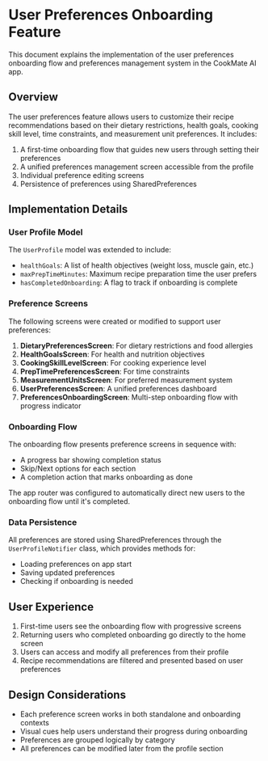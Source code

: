 # User Preferences Onboarding Feature

This document explains the implementation of the user preferences onboarding flow and preferences management system in the CookMate AI app.

## Overview

The user preferences feature allows users to customize their recipe recommendations based on their dietary restrictions, health goals, cooking skill level, time constraints, and measurement unit preferences. It includes:

1. A first-time onboarding flow that guides new users through setting their preferences
2. A unified preferences management screen accessible from the profile
3. Individual preference editing screens
4. Persistence of preferences using SharedPreferences

## Implementation Details

### User Profile Model

The `UserProfile` model was extended to include:

- `healthGoals`: A list of health objectives (weight loss, muscle gain, etc.)
- `maxPrepTimeMinutes`: Maximum recipe preparation time the user prefers
- `hasCompletedOnboarding`: A flag to track if onboarding is complete

### Preference Screens

The following screens were created or modified to support user preferences:

1. **DietaryPreferencesScreen**: For dietary restrictions and food allergies
2. **HealthGoalsScreen**: For health and nutrition objectives
3. **CookingSkillLevelScreen**: For cooking experience level
4. **PrepTimePreferencesScreen**: For time constraints
5. **MeasurementUnitsScreen**: For preferred measurement system
6. **UserPreferencesScreen**: A unified preferences dashboard
7. **PreferencesOnboardingScreen**: Multi-step onboarding flow with progress indicator

### Onboarding Flow

The onboarding flow presents preference screens in sequence with:

- A progress bar showing completion status
- Skip/Next options for each section
- A completion action that marks onboarding as done

The app router was configured to automatically direct new users to the onboarding flow until it's completed.

### Data Persistence

All preferences are stored using SharedPreferences through the `UserProfileNotifier` class, which provides methods for:

- Loading preferences on app start
- Saving updated preferences
- Checking if onboarding is needed

## User Experience

1. First-time users see the onboarding flow with progressive screens
2. Returning users who completed onboarding go directly to the home screen
3. Users can access and modify all preferences from their profile
4. Recipe recommendations are filtered and presented based on user preferences

## Design Considerations

- Each preference screen works in both standalone and onboarding contexts
- Visual cues help users understand their progress during onboarding
- Preferences are grouped logically by category
- All preferences can be modified later from the profile section
